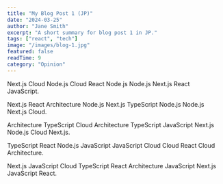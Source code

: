 ```yaml
---
title: "My Blog Post 1 (JP)"
date: "2024-03-25"
author: "Jane Smith"
excerpt: "A short summary for blog post 1 in JP."
tags: ["react", "tech"]
image: "/images/blog-1.jpg"
featured: false
readTime: 9
category: "Opinion"
---
```


Next.js Cloud Node.js Cloud React Node.js Node.js Next.js React JavaScript.

Next.js React Architecture Node.js Next.js TypeScript Node.js Node.js Next.js Cloud.

Architecture TypeScript Cloud Architecture TypeScript JavaScript Next.js Node.js Cloud Next.js.

TypeScript React Node.js JavaScript JavaScript Cloud Cloud React Cloud Architecture.

Next.js JavaScript Cloud TypeScript React Architecture JavaScript Next.js JavaScript React.
